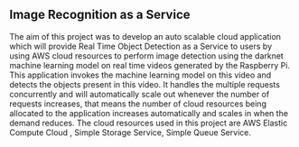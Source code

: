 ## Image Recognition as a Service

The aim of this project was to develop an auto scalable cloud application which will provide Real
Time Object Detection as a Service to users by using AWS cloud resources to perform image
detection using the darknet machine learning model on real time videos generated by the
Raspberry Pi. This application invokes the machine learning model on this video and detects the
objects present in this video. It handles the multiple requests concurrently and will automatically
scale out whenever the number of requests increases, that means the number of cloud resources
being allocated to the application increases automatically and scales in when the demand
reduces. The cloud resources used in this project are AWS Elastic Compute Cloud , Simple
Storage Service, Simple Queue Service.
